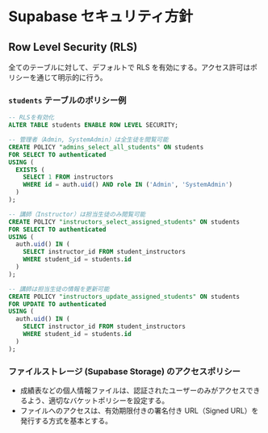 # Supabase セキュリティ方針

## Row Level Security (RLS)

全てのテーブルに対して、デフォルトで RLS を有効にする。アクセス許可はポリシーを通じて明示的に行う。

### `students` テーブルのポリシー例

```sql
-- RLSを有効化
ALTER TABLE students ENABLE ROW LEVEL SECURITY;

-- 管理者（Admin, SystemAdmin）は全生徒を閲覧可能
CREATE POLICY "admins_select_all_students" ON students
FOR SELECT TO authenticated
USING (
  EXISTS (
    SELECT 1 FROM instructors
    WHERE id = auth.uid() AND role IN ('Admin', 'SystemAdmin')
  )
);

-- 講師（Instructor）は担当生徒のみ閲覧可能
CREATE POLICY "instructors_select_assigned_students" ON students
FOR SELECT TO authenticated
USING (
  auth.uid() IN (
    SELECT instructor_id FROM student_instructors
    WHERE student_id = students.id
  )
);

-- 講師は担当生徒の情報を更新可能
CREATE POLICY "instructors_update_assigned_students" ON students
FOR UPDATE TO authenticated
USING (
  auth.uid() IN (
    SELECT instructor_id FROM student_instructors
    WHERE student_id = students.id
  )
);
```

### ファイルストレージ (Supabase Storage) のアクセスポリシー

- 成績表などの個人情報ファイルは、認証されたユーザーのみがアクセスできるよう、適切なバケットポリシーを設定する。
- ファイルへのアクセスは、有効期限付きの署名付き URL（Signed URL）を発行する方式を基本とする。
